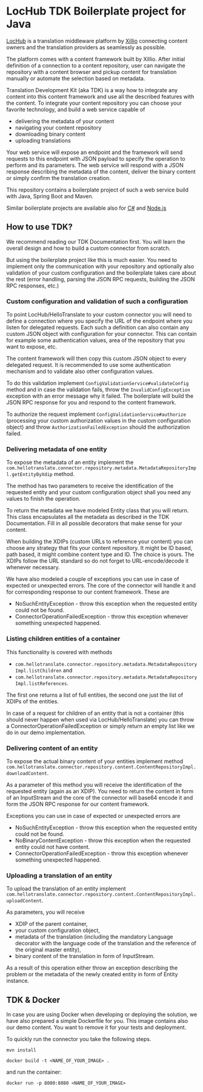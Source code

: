 # LocHub TDK Boilerplate project for Java

[LocHub](https://lochub.com) is a translation middleware platform by [Xillio](https://xillio.com) connecting content owners and the translation providers as seamlessly as possible.

The platform comes with a content framework built by Xillio. After initial definition of a connection to a content repository, user can navigate the repository with a content browser and pickup content for translation manually or automate the selection based on metadata.

Translation Development Kit (aka TDK) is a way how to integrate any content into this content framework and use all the described features with the content. To integrate your content repository you can choose your favorite technology, and build a web service capable of

* delivering the metadata of your content
* navigating your content repository
* downloading binary content
* uploading translations

Your web service will expose an endpoint and the framework will send requests to this endpoint with JSON payload to specify the operation to perform and its parameters. The web service will respond with a JSON response describing the metadata of the content, deliver the binary content or simply confirm the translation creation.

This repository contains a boilerplate project of such a web service build with Java, Spring Boot and Maven.

Similar boilerplate projects are available also for [C#](https://github.com/xillio/TDK-Boilerplate-CSharp)
and [Node.js](https://github.com/xillio/TDK-Boilerplate-Node)

## How to use TDK?

We recommend reading our TDK Documentation first. You will learn the overall design and how to build a custom connector from scratch.

But using the boilerplate project like this is much easier. You need to implement only the communication with your repository and optionally also validation of your custom configuration and the boilerplate takes care about the rest (error handling, parsing the JSON RPC requests, building the JSON RPC responses, etc.) 

### Custom configuration and validation of such a configuration

To point LocHub/HelloTranslate to your custom connector you will need to define a connection where you specify the URL of the endpoint where you listen for delegated requests. Each such a definition can also contain any custom JSON object with configuration for your connector. This can contain for example some authentication values, area of the repository that you want to expose, etc.

The content framework will then copy this custom JSON object to every delegated request. It is recommended to use some authentication mechanism and to validate also other configuration values.

To do this validation implement `ConfigValidationService#validateConfig` method and in case the validation fails, throw the `InvalidConfigException` exception with an error message why it failed. The boilerplate will build the JSON RPC response for you and respond to the content framework.

To authorize the request implement `ConfigValidationService#authorize` (processing your custom authorization values in the custom configuration object) and throw `AuthorizationFailedException` should the authorization failed. 

### Delivering metadata of one entity

To expose the metadata of an entity implement the `com.hellotranslate.connector.repository.metadata.MetadataRepositoryImpl.getEntityByXdip` method.

The method has two parameters to receive the identification of the requested entity and your custom configuration object shall you need any values to finish the operation.

To return the metadata we have modeled Entity class that you will return. This class encapsulates all the metadata as described in the TDK Documentation. Fill in all possible decorators that make sense for your content.

When building the XDIPs (custom URLs to reference your content) you can choose any strategy that fits your content repository. It might be ID based, path based, it might combine content type and ID. The choice is yours. The XDIPs follow the URL standard so do not forget to URL-encode/decode it whenever necessary.

We have also modeled a couple of exceptions you can use in case of expected or unexpected errors. The core of the connector will handle it and for corresponding response to our content framework. These are

- NoSuchEntityException - throw this exception when the requested entity could not be found.
- ConnectorOperationFailedException - throw this exception whenever something unexpected happened.

### Listing children entities of a container

This functionality is covered with methods

- `com.hellotranslate.connector.repository.metadata.MetadataRepositoryImpl.listChildren` and
- `com.hellotranslate.connector.repository.metadata.MetadataRepositoryImpl.listReferences`.

The first one returns a list of full entities, the second one just the list of XDIPs of the entities.

In case of a request for children of an entity that is not a container (this should never happen when used via LocHub/HelloTranslate) you can throw a ConnectorOperationFailedException or simply return an empty list like we do in our demo implementation.

### Delivering content of an entity

To expose the actual binary content of your entities implement method `com.hellotranslate.connector.repository.content.ContentRepositoryImpl.downloadContent`.

As a parameter of this method you will receive the identification of the requested entity (again as an XDIP). You need to return the content in form of an InputStream and the core of the connector will base64 encode it and form the JSON RPC response for our content framework.  

Exceptions you can use in case of expected or unexpected errors are

- NoSuchEntityException - throw this exception when the requested entity could not be found.
- NoBinaryContentException - throw this exception when the requested entity could not have content.
- ConnectorOperationFailedException - throw this exception whenever something unexpected happened.

### Uploading a translation of an entity

To upload the translation of an entity implement `com.hellotranslate.connector.repository.content.ContentRepositoryImpl.uploadContent`.

As parameters, you will receive

- XDIP of the parent container,
- your custom configuration object,
- metadata of the translation (including the mandatory Language decorator with the language code of the translation and the reference of the original master entity),
- binary content of the translation in form of InputStream.

As a result of this operation either throw an exception describing the problem or the metadata of the newly created entity in form of Entity instance.

## TDK & Docker

In case you are using Docker when developing or deploying the solution, we have also prepared a simple Dockerfile for you. This image contains also our demo content. You want to remove it for your tests and deployment.

To quickly run the connector you take the following steps.

```
mvn install
```

```
docker build -t <NAME_OF_YOUR_IMAGE> .
```

and run the container:

```
docker run -p 8080:8080 <NAME_OF_YOUR_IMAGE>
```
